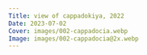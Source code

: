 ```yaml
---
Title: view of cappadokiya, 2022
Date: 2023-07-02
Cover: images/002-cappadocia.webp
Image: images/002-cappadocia@2x.webp
---
```

